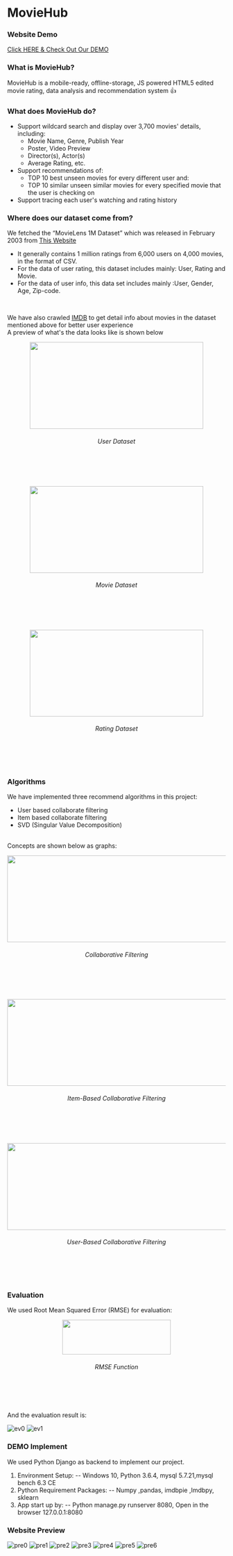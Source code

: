 # MovieHub

### Website Demo
[Click HERE & Check Out Our DEMO](http://127.0.0.1:8080)

### What is MovieHub?
MovieHub is a mobile-ready, offline-storage, JS powered HTML5 edited movie rating, data analysis and recommendation system :+1:

### What does MovieHub do?
* Support wildcard search and display over 3,700 movies' details, including:
  - Movie Name, Genre, Publish Year
  - Poster, Video Preview
  - Director(s), Actor(s)
  - Average Rating, etc.
* Support recommendations of:
  - TOP 10 best unseen movies for every different user and:
  - TOP 10 similar unseen similar movies for every specified movie that the user is checking on
* Support tracing each user's watching and rating history
  
### Where does our dataset come from?
We fetched the “MovieLens 1M Dataset” which was released in February 2003 from 
[This Website](https://grouplens.org/datasets/movielens/)
* It generally contains 1 million ratings from 6,000 users on 4,000 movies, in the format of CSV.
* For the data of user rating, this dataset includes mainly: User, Rating and Movie.
* For the data of user info, this data set includes mainly :User, Gender, Age, Zip-code.
<br/>

We have also crawled
[IMDB](https://www.imdb.com)
to get  detail info about movies in the dataset mentioned above for better user experience<br/>
A preview of what's the data looks like is shown below<br/>

<p align="center">
  <img src="dataset0.jpg" height="200" width="400"><br/>
  <h6 align="center">User Dataset</h6><br/>
</p><br/>

<p align="center">
  <img src="dataset1.png" height="200" width="400"><br/>
  <h6 align="center">Movie Dataset</h6><br/>
</p><br/>

<p align="center">
  <img src="dataset2.png" height="200" width="400"><br/>
  <h6 align="center">Rating Dataset</h6><br/>
</p><br/>

### Algorithms
We have implemented three recommend algorithms in this project:
  - User based collaborate filtering
  - Item based collaborate filtering
  - SVD (Singular Value Decomposition)
<br/>
Concepts are shown below as graphs:<br\>

<p align="center">
  <img src="cf0.png" height="200"width="600"/><br/>
  <h6 align="center">Collaborative Filtering</h6><br/>
</p><br/>

<p align="center">
  <img src="cf1.png" height="200"width="600"/><br/>
  <h6 align="center">Item-Based Collaborative Filtering</h6><br/>
</p><br/>

<p align="center">
  <img src="cf2.png" height="200"width="600"/><br/>
  <h6 align="center">User-Based Collaborative Filtering</h6><br/>
</p><br/>

### Evaluation
We used Root Mean Squared Error (RMSE) for evaluation:<br/>

<p align="center">
  <img src="RMSE.png" height="80"width="250"/><br/>
  <h6 align="center">RMSE Function</h6><br/>
</p><br/>


And the evaluation result is:

![ev0](evaluation0.png)
![ev1](evaluation1.png)

### DEMO Implement
We used Python Django as backend to implement our project.
1. Environment Setup: -- Windows 10, Python 3.6.4, mysql 5.7.21,mysql bench 6.3 CE
2. Python Requirement Packages: -- Numpy ,pandas, imdbpie ,Imdbpy, sklearn
3. App start up by: -- Python manage.py runserver 8080, Open in the browser 127.0.0.1:8080

### Website Preview

![pre0](demo0.png)
![pre1](demo1.png)
![pre2](demo2.png)
![pre3](demo3.png)
![pre4](demo4.png)
![pre5](demo5.png)
![pre6](demo6.png)
